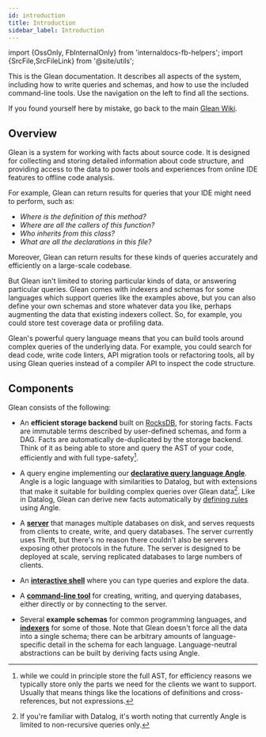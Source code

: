 ```yaml
---
id: introduction
title: Introduction
sidebar_label: Introduction
---
```


import {OssOnly, FbInternalOnly} from 'internaldocs-fb-helpers';
import {SrcFile,SrcFileLink} from '@site/utils';

<FbInternalOnly>

This is the Glean documentation. It describes all aspects of the
system, including how to write queries and schemas, and how
to use the included command-line tools. Use the navigation on the left
to find all the sections.

If you found yourself here by mistake, go back to the
  main [Glean Wiki](https://www.internalfb.com/wiki/Glean/).


</FbInternalOnly>

## Overview

Glean is a system for working with facts about source code. It is
designed for collecting and storing detailed information about code
structure, and providing access to the data to power tools and
experiences from online IDE features to offline code analysis.

For example, Glean can return results for queries that your IDE might
need to perform, such as:

* *Where is the definition of this method?*
* *Where are all the callers of this function?*
* *Who inherits from this class?*
* *What are all the declarations in this file?*

Moreover, Glean can return results for these kinds of queries
accurately and efficiently on a large-scale codebase.

But Glean isn't limited to storing particular kinds of data, or
answering particular queries. Glean comes with indexers and schemas
for some languages which support queries like the examples above, but
you can also define your own schemas and store whatever data you like,
perhaps augmenting the data that existing indexers collect.  So, for
example, you could store test coverage data or profiling data.

Glean's powerful query language means that you can build tools around
complex queries of the underlying data. For example, you could search
for dead code, write code linters, API migration tools or refactoring
tools, all by using Glean queries instead of a compiler API to inspect
the code structure.

## Components

Glean consists of the following:

* An **efficient storage backend** built on
  [RocksDB](https://rocksdb.org/), for storing facts. Facts are
  immutable terms described by user-defined schemas, and form a
  DAG. Facts are automatically de-duplicated by the storage
  backend. Think of it as being able to store and query the AST of
  your code, efficiently and with full type-safety[^1].

* A query engine implementing our **[declarative query language
  Angle](./angle/intro.md)**.  Angle is a logic language with similarities
  to Datalog, but with extensions that make it suitable for building
  complex queries over Glean data[^2].  Like in Datalog, Glean can
  derive new facts automatically by [defining rules](derived.md) using
  Angle.

* A **[server](server.md)** that manages multiple databases on disk, and
  serves requests from clients to create, write, and query
  databases. The server currently uses Thrift, but there's no reason
  there couldn't also be servers exposing other protocols in the
  future.  The server is designed to be deployed at scale, serving
  replicated databases to large numbers of clients.

* An **[interactive shell](shell.md)** where you can type queries and explore
  the data.

* A **[command-line tool](cli.md)** for creating, writing, and querying
  databases, either directly or by connecting to the server.

* Several **<SrcFileLink file="glean/schema/source">example schemas</SrcFileLink>** for common programming languages, and
  **[indexers](indexer/intro.md)** for some of those.  Note that Glean
  doesn't force all the data into a single schema; there can be
  arbitrary amounts of language-specific detail in the schema for each
  language. Language-neutral abstractions can be built by <SrcFileLink
  file="glean/schema/source/codemarkup.angle">deriving facts using Angle</SrcFileLink>.

[^1]: while we could in principle store the full AST, for efficiency
reasons we typically store only the parts we need for the clients we
want to support. Usually that means things like the locations of
definitions and cross-references, but not expressions.

[^2]: If you're familiar with Datalog, it's worth noting that
currently Angle is limited to non-recursive queries only.
